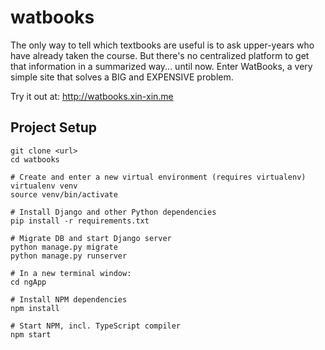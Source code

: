 # watbooks

The only way to tell which textbooks are useful is to ask upper-years who have already taken the course. But there's no centralized platform to get that information in a summarized way... until now. Enter WatBooks, a very simple site that solves a BIG and EXPENSIVE problem.

Try it out at: http://watbooks.xin-xin.me


## Project Setup

```
git clone <url>
cd watbooks

# Create and enter a new virtual environment (requires virtualenv)
virtualenv venv
source venv/bin/activate

# Install Django and other Python dependencies
pip install -r requirements.txt

# Migrate DB and start Django server
python manage.py migrate
python manage.py runserver

# In a new terminal window:
cd ngApp

# Install NPM dependencies
npm install

# Start NPM, incl. TypeScript compiler
npm start

```

